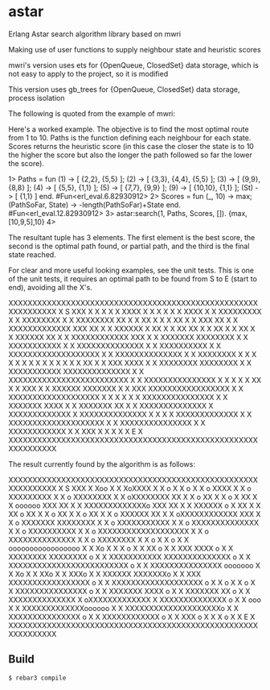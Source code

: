 astar
=====

Erlang Astar search algorithm library based on mwri

Making use of user functions to supply neighbour state and heuristic scores

mwri's version uses ets for {OpenQueue, ClosedSet} data storage, which is not easy to apply to the project, so it is modified

This version uses gb_trees for {OpenQueue, ClosedSet} data storage, process isolation

The following is quoted from the example of mwri:

Here's a worked example. The objective is to find the most
optimal route from 1 to 10. Paths is the function defining
each neighbour for each state. Scores returns the heuristic
score (in this case the closer the state is to 10 the higher
the score but also the longer the path followed so far the
lower the score).

1> Paths = fun
    (1)  -> [ {2,2}, {5,5}        ];
    (2)  -> [ {3,3}, {4,4}, {5,5} ];
    (3)  -> [ {9,9}, {8,8}        ];
    (4)  -> [ {5,5}, {1,1}        ];
    (5)  -> [ {7,7}, {9,9}        ];
    (9)  -> [ {10,10}, {1,1}      ];
    (St) -> [ {1,1}               ]
     end.
#Fun<erl_eval.6.82930912>
2> Scores = fun
    (_, 10) -> max;
    (PathSoFar, State) -> -length(PathSoFar)+State
    end.
#Fun<erl_eval.12.82930912>
3> astar:search(1, Paths, Scores, []).
{max,[10,9,5],10}
4>

The resultant tuple has 3 elements. The first element is the
best score, the second is the optimal path found, or partial
path, and the third is the final state reached.

For clear and more useful looking examples, see the unit tests.
This is one of the unit tests, it requires an optimal path to
be found from S to E (start to end), avoiding all the X's.

XXXXXXXXXXXXXXXXXXXXXXXXXXXXXXXXXXXXXXXXXXXXXXXXXXXXXXXXXXXXXX
X S  XXX                                                     X
X    X                                                       X
X XXXX                                                       X
X                                                            X
X                                                            X
X              XXXX                                          X
X            XXXXXXXXX                                       X
X         XXXXXXXX                                           X
X      XXXXXXXX                           XX                 X
X                                         XX                 X
X                     X                   XX                 X
X                    XXX                  XX                 X
X XXXXXXXXXXXXX      XXX                  XX                 X
X    XXXXXX           X                   XX                 X
X      XX                                 XX                 X
X                                         XX                 X
X                                         XX                 X
X                 XXXXXX                  XX                 X
X                XXXXXXXXXXXX             XXX                X
X                    XXXXXXX         XXXXXXXX                X
X                                  XXXXXXXXXXX               X
X                                 XXXXXXXXXXXXXX             X
X                               XXXXXXXXXX                   X
X                       XXXXXXXXXXXXXXXXXXX                  X
X                               XXXXXXXXXXXXXX               X
X                                          XXXXXXXX          X
X                                                            X
X                                                            X
X                                                            X
X                                         X                  X
X                                         X                  X
X                                        XX                  X
X         XXX                         XXXX                   X
X       XXXXXXXX                XXXXXXXX                     X
X     XXXXXXXXXXX      XXXXXXXXXXXXXX                        X
X  XXXXXXXXXXXXXXXXXXXXXXXXX                                 X
X      XXXXXXXXXXXXXXX                                       X
X                                                       X    X
X                                                      XX    X
X                                                    XXX     X
X               XXXXXX                           XXXXXXX     X
X                 XXX                XXXXXXXXXXXXXXXXX       X
X                               XXXXXXXXXXXXXXXXXXX          X
X                                                            X
X                                                            X
X                     XXXXXXXXXXXXXXX                        X
X                 XXXXXXX        XXXX                        X
X             XXXXXXX              XX                        X
X         XXXXXXXXXXXXXX            X            XXXXXXXXXXXXX
X           XXXXXXXXXXXXXX                                   X
X                                                            X
X                                       XXXXXXXXXXXXX        X
X                                      XXXXXXXXXXXXXXXXXXXX  X
X                                     XXXXXXXXXXXXXXX        X
X                                    XXXXXXXXXXXX            X
X                                           XXX              X
X                                            X               X
X                                                          E X
XXXXXXXXXXXXXXXXXXXXXXXXXXXXXXXXXXXXXXXXXXXXXXXXXXXXXXXXXXXXXX

The result currently found by the algorithm is as follows:

XXXXXXXXXXXXXXXXXXXXXXXXXXXXXXXXXXXXXXXXXXXXXXXXXXXXXXXXXXXXXX
X S  XXX                                                     X
Xoo  X                                                       X
XoXXXX                                                       X
X o                                                          X
X  o                                                         X
X   o          XXXX                                          X
X    o       XXXXXXXXX                                       X
X     o   XXXXXXXX                                           X
X     oXXXXXXXX                           XX                 X
X      o                                  XX                 X
X       o             X                   XX                 X
X        oooooo      XXX                  XX                 X
X XXXXXXXXXXXXXo     XXX                  XX                 X
X    XXXXXX     o     X                   XX                 X
X      XX       o                         XX                 X
X               o                         XX                 X
X               o                         XX                 X
X               o XXXXXX                  XX                 X
X               oXXXXXXXXXXXX             XXX                X
X                o   XXXXXXX         XXXXXXXX                X
X                 o                XXXXXXXXXXX               X
X                  o              XXXXXXXXXXXXXX             X
X                   o           XXXXXXXXXX                   X
X                    o  XXXXXXXXXXXXXXXXXXX                  X
X                     o         XXXXXXXXXXXXXX               X
X                      o                   XXXXXXXX          X
X                       o                                    X
X                        o                                   X
X                         ooooooooooooooooo                  X
X                                         Xo                 X
X                                         X o                X
X                                        XX  o               X
X         XXX                         XXXX    o              X
X       XXXXXXXX                XXXXXXXX       o             X
X     XXXXXXXXXXX      XXXXXXXXXXXXXX           o            X
X  XXXXXXXXXXXXXXXXXXXXXXXXX                     o           X
X      XXXXXXXXXXXXXXX                            ooooooo    X
X                                                       Xo   X
X                                                      XXo   X
X                                                    XXXo    X
X               XXXXXX                           XXXXXXXo    X
X                 XXX                XXXXXXXXXXXXXXXXX o     X
X                               XXXXXXXXXXXXXXXXXXX   o      X
X                                                    o       X
X                                                   o        X
X                     XXXXXXXXXXXXXXX              o         X
X                 XXXXXXX        XXXX             o          X
X             XXXXXXX              XX            o           X
X         XXXXXXXXXXXXXX            X           oXXXXXXXXXXXXX
X           XXXXXXXXXXXXXX                       o           X
X                                                 ooo        X
X                                       XXXXXXXXXXXXXoooooo  X
X                                      XXXXXXXXXXXXXXXXXXXXo X
X                                     XXXXXXXXXXXXXXX      o X
X                                    XXXXXXXXXXXX          o X
X                                           XXX            o X
X                                            X             o X
X                                                          E X
XXXXXXXXXXXXXXXXXXXXXXXXXXXXXXXXXXXXXXXXXXXXXXXXXXXXXXXXXXXXXX



Build
-----

    $ rebar3 compile
